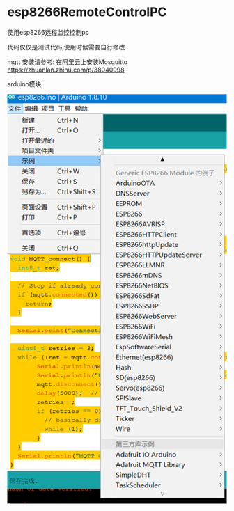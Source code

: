# esp8266RemoteControlPC
使用esp8266远程监控控制pc

代码仅仅是测试代码,使用时候需要自行修改

mqtt 安装请参考:  在阿里云上安装Mosquitto https://zhuanlan.zhihu.com/p/38040998

arduino模块

![](modules.png)

